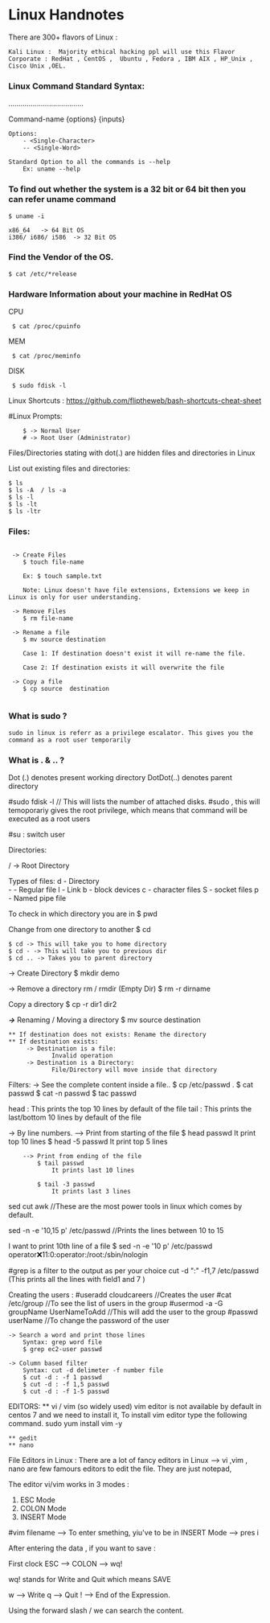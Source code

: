 # Linux Handnotes

There are 300+ flavors of Linux :
```
Kali Linux :  Majority ethical hacking ppl will use this Flavor
Corporate : RedHat , CentOS ,  Ubuntu , Fedora , IBM AIX , HP_Unix , Cisco Unix ,OEL.
```

### Linux Command Standard Syntax:
.....................................

Command-name {options} {inputs} 
```
Options:
    - <Single-Character>
    -- <Single-Word>

Standard Option to all the commands is --help
    Ex: uname --help 
```

### To find out whether the system is a 32 bit or 64 bit then you can refer uname command

```
$ uname -i

x86_64   -> 64 Bit OS
i386/ i686/ i586  -> 32 Bit OS

```

### Find the Vendor of the OS.

```
$ cat /etc/*release
```

### Hardware Information about your machine in RedHat OS

CPU 
```
 $ cat /proc/cpuinfo
```
MEM 
```
 $ cat /proc/meminfo
```

DISK
```
 $ sudo fdisk -l
```

Linux Shortcuts : https://github.com/fliptheweb/bash-shortcuts-cheat-sheet

#Linux Prompts:
```
    $ -> Normal User
    # -> Root User (Administrator)
```

Files/Directories stating with dot(.) are hidden files and directories in Linux

List out existing files and directories:
```
$ ls 
$ ls -A  / ls -a
$ ls -l 
$ ls -lt 
$ ls -ltr
```

### Files:
```

 -> Create Files 
    $ touch file-name
    
    Ex: $ touch sample.txt 
    
    Note: Linux doesn't have file extensions, Extensions we keep in Linux is only for user understanding.
    
 -> Remove Files 
    $ rm file-name 
    
 -> Rename a file 
    $ mv source destination 

    Case 1: If destination doesn't exist it will re-name the file. 

    Case 2: If destination exists it will overwrite the file

 -> Copy a file 
    $ cp source  destination 
    
```
 
### What is sudo ?

```
sudo in linux is referr as a privilege escalator. This gives you the command as a root user temporarily
```

### What is . & .. ?
Dot (.) denotes present working directory 
DotDot(..) denotes parent directory 

#sudo fdisk -l  // This will lists the number of attached disks.
#sudo , this will temoporariy gives the root privilege, which means that command will be executed as a root users


#su : switch user 




Directories:

/ -> Root Directory

Types of files:
    d - Directory   
    - - Regular file 
    l - Link
    b - block devices
    c - character files 
    S - socket files 
    p - Named pipe file 

To check in which directory you are in 
    $ pwd

Change from one directory to another
    $ cd <directory>

    $ cd -> This will take you to home directory 
    $ cd - -> This will take you to previous dir 
    $ cd .. -> Takes you to parent directory 

 -> Create Directory 
    $ mkdir demo 

 -> Remove a directory 
    rm / rmdir (Empty Dir)
    $ rm -r dirname

 Copy a directory 
    $ cp -r dir1 dir2

 ***->*** Renaming / Moving a directory
    $ mv source destination

    ** If destination does not exists: Rename the directory
    ** If destination exists:
         -> Destination is a file:
                Invalid operation
         -> Destination is a Directory:
                File/Directory will move inside that directory

Filters:
    -> See the complete content inside a file..
       $ cp /etc/passwd .
       $ cat passwd
       $ cat -n passwd 
       $ tac passwd 
       
head  : This prints the top 10 lines by default of the file
tail  : This prints the last/bottom 10 lines by default of the file

 -> By line numbers.
        --> Print from starting of the file 
            $ head passwd 
                It print top 10 lines 
            $ head -5 passwd 
                It print top 5 lines 

        --> Print from ending of the file 
            $ tail passwd 
                It prints last 10 lines

            $ tail -3 passwd 
                It prints last 3 lines 

sed cut awk  //These are the most power tools in linux which comes by default.

sed -n -e '10,15 p' /etc/passwd  //Prints the lines between 10 to 15

I want to print 10th line of a file
$ sed -n -e '10 p' /etc/passwd
operator:x:11:0:operator:/root:/sbin/nologin

#grep is a filter to the output as per your choice
cut -d ":" -f1,7 /etc/passwd (This prints all the lines with field1 and 7 )


Creating the users :
#useradd cloudcareers  //Creates the user
#cat /etc/group   //To see the list of users in the group
#usermod -a -G groupName UserNameToAdd   //This will add the user to the group
#passwd userName   //To change the password of the user

   

    -> Search a word and print those lines 
        Syntax: grep word file 
        $ grep ec2-user passwd 

    -> Column based filter 
        Syntax: cut -d delimeter -f number file 
        $ cut -d : -f 1 passwd 
        $ cut -d : -f 1,5 passwd
        $ cut -d : -f 1-5 passwd

EDITORS:
    ** vi / vim (so widely used)
        vim editor is not available by default in centos 7 and we need to install it, To install vim editor type the following command.
          sudo yum install vim -y
          
    ** gedit
    ** nano 
    
File Editors in Linux :
There are a lot of fancy editors in Linux --> vi ,vim , nano are few famours editors to edit the file.
They are just notepad,

The editor vi/vim works in 3 modes :
 1) ESC Mode 
 2) COLON Mode 
 3) INSERT Mode 
 
 #vim filename  --> To enter smething, yiu've to be in INSERT Mode --> pres i 
 
 After entering the data , if you want to save :
 
First clock ESC --> COLON --> wq!

wq! stands for Write and Quit which means SAVE

w --> Write
q --> Quit
! --> End of the Expression.

Using the forward slash / we can search the content.